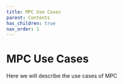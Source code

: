 ```yaml
---
title: MPC Use Cases
parent: Contents
has_children: true
nav_order: 1
---
```


# MPC Use Cases


Here we will describe the use cases of MPC